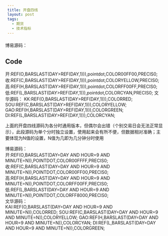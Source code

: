 ```yaml
---
title: 开盘四线
layout: post
tags:
  - 期货
  - 技术指标
---
```


博易源码： 
## Code
<link rel="stylesheet" href="http://yandex.st/highlightjs/8.0/styles/monokai_sublime.min.css">
<script src="http://yandex.st/highlightjs/8.0/highlight.min.js"></script>
<script>
hljs.configure({tabReplace: '    '});
hljs.initHighlightingOnLoad();
</script>
<style type="text/css">
pre {
    padding: 5pt 5pt;
}
</style> 
	开:REF(O,BARSLAST(DAY>REF(DAY,1))),pointdot,COLOR00FF00,PRECIS0;
	收:REF(C,BARSLAST(DAY>REF(DAY,1))),pointdot,COLORYELLOW,PRECIS0;
	高:REF(H,BARSLAST(DAY>REF(DAY,1))),pointdot,COLORFF00FF,PRECIS0;
	低:REF(L,BARSLAST(DAY>REF(DAY,1))),pointdot,COLORCYAN,PRECIS0;  
文华源码：  
	KK:REF(O,BARSLAST(DAY>REF(DAY,1))),COLORRED;
	SOU:REF(C,BARSLAST(DAY>REF(DAY,1))),COLORYELLOW;
	GAO:REF(H,BARSLAST(DAY>REF(DAY,1))),COLORGREEN;
	DI:REF(L,BARSLAST(DAY>REF(DAY,1))),COLORCYAN;

上面的开盘四线源码为各分时通用版本，但偶尔会出错（个别交易日会无法正常显示），此段源码为单个分时独立设置，使用起来会有所不便，但数据相对准确；主要体现为N值的设置，N值为几即为几分钟分时使用

博易源码：  
	开:REF(O,BARSLAST(DAY=DAY AND HOUR=9 AND MINUTE=N)),POINTDOT,COLOR00FFFF,PRECIS0;
	收:REF(C,BARSLAST(DAY=DAY AND HOUR=9 AND MINUTE=N)),POINTDOT,COLOR00FF00,PRECIS0;
	高:REF(H,BARSLAST(DAY=DAY AND HOUR=9 AND MINUTE=N)),POINTDOT,COLORFF00FF,PRECIS0;
	低:REF(L,BARSLAST(DAY=DAY AND HOUR=9 AND MINUTE=N)),POINTDOT,COLORFF8000,PRECIS0;  
文华源码：  
	KAI:REF(O,BARSLAST(DAY=DAY AND HOUR=9 AND MINUTE=N)),COLORRED;
	SOU:REF(C,BARSLAST(DAY=DAY AND HOUR=9 AND MINUTE=N)),COLORYELLOW;
	GAO:REF(H,BARSLAST(DAY=DAY AND HOUR=9 AND MINUTE=N)),COLORCYAN;
	DI:REF(L,BARSLAST(DAY=DAY AND HOUR=9 AND MINUTE=N)),COLORGREEN;  
